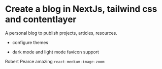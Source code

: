 # Create a blog in NextJs, tailwind css and contentlayer

A personal blog to publish projects, articles, resources.

- configure themes

- dark mode and light mode favicon support

 Robert Pearce amazing ```react-medium-image-zoom```
